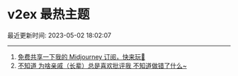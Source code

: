 # v2ex 最热主题

最近更新时间: 2023-05-02 18:02:07

--- 
1. [免费共享一下我的 Midjourney 订阅，快来玩🤣](https://www.v2ex.com/t/936818) 
2. [不知道 为啥亲戚（长辈）总是喜欢批评我 不知道做错了什么~](https://www.v2ex.com/t/936843) 
